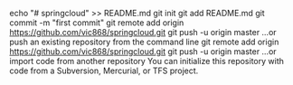 echo "# springcloud" >> README.md
git init
git add README.md
git commit -m "first commit"
git remote add origin https://github.com/vic868/springcloud.git
git push -u origin master
…or push an existing repository from the command line
git remote add origin https://github.com/vic868/springcloud.git
git push -u origin master
…or import code from another repository
You can initialize this repository with code from a Subversion, Mercurial, or TFS project.